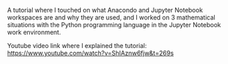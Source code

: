 A tutorial where I touched on what Anacondo and Jupyter Notebook workspaces are and why they are used, and I worked on 3 mathematical situations with the Python programming language in the Jupyter Notebook work environment.

Youtube video link where I explained the tutorial: https://www.youtube.com/watch?v=ShIAznw6fjw&t=269s
